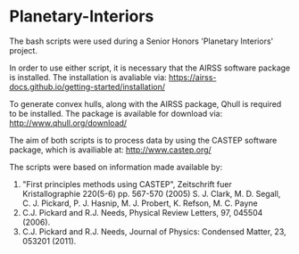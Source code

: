 # Planetary-Interiors

The bash scripts were used during a Senior Honors 'Planetary Interiors' project.

In order to use either script, it is necessary that the AIRSS software package is installed. The installation is avaliable via:
https://airss-docs.github.io/getting-started/installation/

To generate convex hulls, along with the AIRSS package, Qhull is required to be installed. The package is available for download via:
http://www.qhull.org/download/

The aim of both scripts is to process data by using the CASTEP software package, which is availiable at:
http://www.castep.org/


The scripts were based on information made available by:
1. "First principles methods using CASTEP", Zeitschrift fuer Kristallographie 220(5-6) pp. 567-570 (2005) S. J. Clark, M. D. Segall, C. J. Pickard, P. J. Hasnip, M. J. Probert, K. Refson, M. C. Payne
2. C.J. Pickard and R.J. Needs, Physical Review Letters, 97, 045504 (2006).
3. C.J. Pickard and R.J. Needs, Journal of Physics: Condensed Matter, 23, 053201 (2011).

